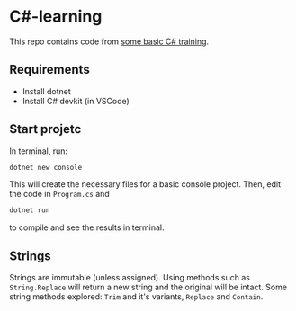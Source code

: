 # C#-learning
This repo contains code from [some basic C# training](https://www.youtube.com/playlist?list=PLdo4fOcmZ0oULFjxrOagaERVAMbmG20Xe).

## Requirements
- Install dotnet
- Install C# devkit (in VSCode)

## Start projetc
In terminal, run:
```bash
dotnet new console
```
This will create the necessary files for a basic console project. Then, edit the code in ```Program.cs``` and
```bash
dotnet run
```
to compile and see the results in terminal.

## Strings
Strings are immutable (unless assigned). Using methods such as ```String.Replace``` will return a new string and the original will be intact. Some string methods explored: ```Trim``` and it's variants, ```Replace``` and ```Contain```.